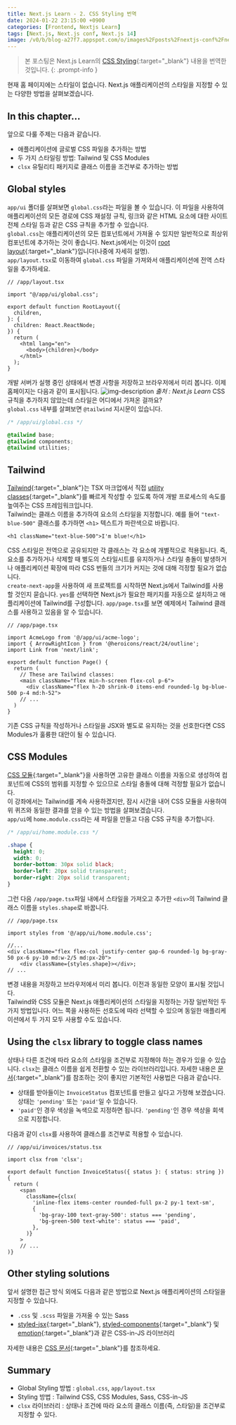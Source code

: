 ```yaml
---
title: Next.js Learn - 2. CSS Styling 번역
date: 2024-01-22 23:15:00 +0900
categories: [Frontend, Nextjs Learn]
tags: [Next.js, Next.js conf, Next.js 14]
image: /v0/b/blog-a27f7.appspot.com/o/images%2Fposts%2Fnextjs-conf%2Fnextjs.png?alt=media&token=09247773-9707-4dd1-b3ca-3fe7f943497a
---
```


> 본 포스팅은 Next.js Learn의 [CSS Styling](https://nextjs.org/learn/dashboard-app/css-styling){:target="\_blank"} 내용을 번역한 것입니다.
{: .prompt-info }

현재 홈 페이지에는 스타일이 없습니다. Next.js 애플리케이션의 스타일을 지정할 수 있는 다양한 방법을 살펴보겠습니다.

## In this chapter...

앞으로 다룰 주제는 다음과 같습니다.

- 애플리케이션에 글로벌 CSS 파일을 추가하는 방법
- 두 가지 스타일링 방법: Tailwind 및 CSS Modules
- `clsx` 유틸리티 패키지로 클래스 이름을 조건부로 추가하는 방법

## Global styles

`app/ui` 폴더를 살펴보면 `global.css`라는 파일을 볼 수 있습니다. 이 파일을 사용하여 애플리케이션의 모든 경로에 CSS 재설정 규칙, 링크와 같은 HTML 요소에 대한 사이트 전체 스타일 등과 같은 CSS 규칙을 추가할 수 있습니다. <br />
`global.css`는 애플리케이션의 모든 컴포넌트에서 가져올 수 있지만 일반적으로 최상위 컴포넌트에 추가하는 것이 좋습니다. Next.js에서는 이것이 [root layout](https://nextjs.org/docs/app/building-your-application/routing/pages-and-layouts#root-layout-required){:target="\_blank"}입니다(나중에 자세히 설명). <br />
`app/layout.tsx`로 이동하여 `global.css` 파일을 가져와서 애플리케이션에 전역 스타일을 추가하세요.

```react
// /app/layout.tsx

import "@/app/ui/global.css";

export default function RootLayout({
  children,
}: {
  children: React.ReactNode;
}) {
  return (
    <html lang="en">
      <body>{children}</body>
    </html>
  );
}
```

개발 서버가 실행 중인 상태에서 변경 사항을 저장하고 브라우저에서 미리 봅니다. 이제 홈페이지는 다음과 같이 표시됩니다.
![img-description](/v0/b/blog-a27f7.appspot.com/o/images%2Fposts%2Fcss-styling%2Fglobal-styling.png?alt=media&token=471ec630-ddcc-4f15-912f-f0d442d59c22)
_출처 : Next.js Learn_
CSS 규칙을 추가하지 않았는데 스타일은 어디에서 가져온 걸까요? <br />
`global.css` 내부를 살펴보면 `@tailwind` 지시문이 있습니다.

```css
/* /app/ui/global.css */

@tailwind base;
@tailwind components;
@tailwind utilities;
```

## Tailwind

[Tailwind](https://tailwindcss.com/){:target="\_blank"}는 TSX 마크업에서 직접 [utility classes](https://tailwindcss.com/docs/utility-first){:target="\_blank"}를 빠르게 작성할 수 있도록 하여 개발 프로세스의 속도를 높여주는 CSS 프레임워크입니다. <br />
Tailwind는 클래스 이름을 추가하여 요소의 스타일을 지정합니다. 예를 들어 `"text-blue-500"` 클래스를 추가하면 `<h1>` 텍스트가 파란색으로 바뀝니다.

```react
<h1 className="text-blue-500">I'm blue!</h1>
```

CSS 스타일은 전역으로 공유되지만 각 클래스는 각 요소에 개별적으로 적용됩니다. 즉, 요소를 추가하거나 삭제할 때 별도의 스타일시트를 유지하거나 스타일 충돌이 발생하거나 애플리케이션 확장에 따라 CSS 번들의 크기가 커지는 것에 대해 걱정할 필요가 없습니다. <br />
`create-next-app`을 사용하여 새 프로젝트를 시작하면 Next.js에서 Tailwind를 사용할 것인지 묻습니다. `yes`를 선택하면 Next.js가 필요한 패키지를 자동으로 설치하고 애플리케이션에 Tailwind를 구성합니다. `app/page.tsx`를 보면 예제에서 Tailwind 클래스를 사용하고 있음을 알 수 있습니다.

```react
// /app/page.tsx

import AcmeLogo from '@/app/ui/acme-logo';
import { ArrowRightIcon } from '@heroicons/react/24/outline';
import Link from 'next/link';

export default function Page() {
  return (
    // These are Tailwind classes:
    <main className="flex min-h-screen flex-col p-6">
      <div className="flex h-20 shrink-0 items-end rounded-lg bg-blue-500 p-4 md:h-52">
    // ...
  )
}
```

기존 CSS 규칙을 작성하거나 스타일을 JSX와 별도로 유지하는 것을 선호한다면 CSS Modules가 훌륭한 대안이 될 수 있습니다.

## CSS Modules

[CSS 모듈](https://nextjs.org/docs/pages/building-your-application/styling){:target="\_blank"}을 사용하면 고유한 클래스 이름을 자동으로 생성하여 컴포넌트에 CSS의 범위를 지정할 수 있으므로 스타일 충돌에 대해 걱정할 필요가 없습니다. <br />
이 강좌에서는 Tailwind를 계속 사용하겠지만, 잠시 시간을 내어 CSS 모듈을 사용하여 위 퀴즈와 동일한 결과를 얻을 수 있는 방법을 살펴보겠습니다. <br />
`app/ui`에 `home.module.css`라는 새 파일을 만들고 다음 CSS 규칙을 추가합니다.

```css
/* /app/ui/home.module.css */

.shape {
  height: 0;
  width: 0;
  border-bottom: 30px solid black;
  border-left: 20px solid transparent;
  border-right: 20px solid transparent;
}
```

그런 다음 `/app/page.tsx`파일 내에서 스타일을 가져오고 추가한 `<div>`의 Tailwind 클래스 이름을 `styles.shape`로 바꿉니다.

```react
// /app/page.tsx

import styles from '@/app/ui/home.module.css';

//...
<div className="flex flex-col justify-center gap-6 rounded-lg bg-gray-50 px-6 py-10 md:w-2/5 md:px-20">
    <div className={styles.shape}></div>;
// ...
```

변경 내용을 저장하고 브라우저에서 미리 봅니다. 이전과 동일한 모양이 표시될 것입니다. <br />
Tailwind와 CSS 모듈은 Next.js 애플리케이션의 스타일을 지정하는 가장 일반적인 두 가지 방법입니다. 어느 쪽을 사용하든 선호도에 따라 선택할 수 있으며 동일한 애플리케이션에서 두 가지 모두 사용할 수도 있습니다.

## Using the `clsx` library to toggle class names

상태나 다른 조건에 따라 요소의 스타일을 조건부로 지정해야 하는 경우가 있을 수 있습니다. `clsx`는 클래스 이름을 쉽게 전환할 수 있는 라이브러리입니다. 자세한 내용은 [문서](https://github.com/lukeed/clsx){:target="\_blank"}를 참조하는 것이 좋지만 기본적인 사용법은 다음과 같습니다.

- 상태를 받아들이는 `InvoiceStatus` 컴포넌트를 만들고 싶다고 가정해 보겠습니다. 상태는 `'pending'` 또는 `'paid'`일 수 있습니다.
- `'paid'`인 경우 색상을 녹색으로 지정하면 됩니다. `'pending'`인 경우 색상을 회색으로 지정합니다.

다음과 같이 `clsx`를 사용하여 클래스를 조건부로 적용할 수 있습니다.

```react
// /app/ui/invoices/status.tsx

import clsx from 'clsx';

export default function InvoiceStatus({ status }: { status: string }) {
  return (
    <span
      className={clsx(
        'inline-flex items-center rounded-full px-2 py-1 text-sm',
        {
          'bg-gray-100 text-gray-500': status === 'pending',
          'bg-green-500 text-white': status === 'paid',
        },
      )}
    >
    // ...
)}
```

## Other styling solutions

앞서 설명한 접근 방식 외에도 다음과 같은 방법으로 Next.js 애플리케이션의 스타일을 지정할 수 있습니다.

- `.css` 및 `.scss` 파일을 가져올 수 있는 Sass
- [styled-jsx](https://github.com/vercel/styled-jsx){:target="\_blank"}, [styled-components](https://github.com/vercel/next.js/tree/canary/examples/with-styled-components){:target="\_blank"} 및 [emotion](https://github.com/vercel/next.js/tree/canary/examples/with-emotion){:target="\_blank"}과 같은 CSS-in-JS 라이브러리

자세한 내용은 [CSS 문서](https://nextjs.org/docs/app/building-your-application/styling){:target="\_blank"}를 참조하세요.

## Summary

- Global Styling 방법 : `global.css`, `app/layout.tsx`
- Styling 방법 : Tailwind CSS, CSS Modules, Sass, CSS-in-JS
- `clsx` 라이브러리 : 상태나 조건에 따라 요소의 클래스 이름(즉, 스타일)을 조건부로 지정할 수 있다.
